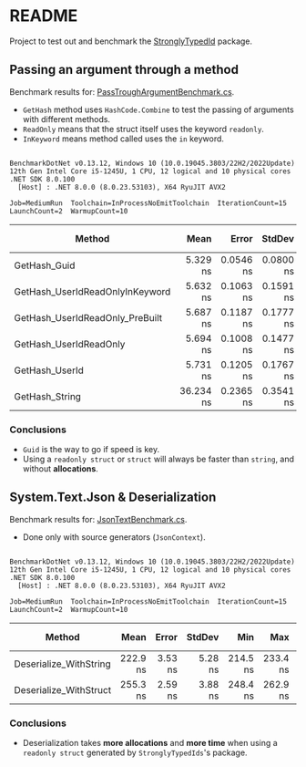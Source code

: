 # README

Project to test out and benchmark the [StronglyTypedId](https://github.com/andrewlock/StronglyTypedId) package.

## Passing an argument through a method

Benchmark results for: [PassTroughArgumentBenchmark.cs](Aviv.StronglyTypedIds.Benchmarks/PassThroughArgumentBenchmark.cs).

* `GetHash` method uses `HashCode.Combine` to test the passing of arguments with different methods.
* `ReadOnly` means that the struct itself uses the keyword `readonly`.
* `InKeyword` means method called uses the `in` keyword.

```

BenchmarkDotNet v0.13.12, Windows 10 (10.0.19045.3803/22H2/2022Update)
12th Gen Intel Core i5-1245U, 1 CPU, 12 logical and 10 physical cores
.NET SDK 8.0.100
  [Host] : .NET 8.0.0 (8.0.23.53103), X64 RyuJIT AVX2

Job=MediumRun  Toolchain=InProcessNoEmitToolchain  IterationCount=15  
LaunchCount=2  WarmupCount=10  

```
| Method                          | Mean      | Error     | StdDev    | Min       | Max       | Ratio | Rank | Gen0   | Allocated | Alloc Ratio |
|-------------------------------- |----------:|----------:|----------:|----------:|----------:|------:|-----:|-------:|----------:|------------:|
| GetHash_Guid                    |  5.329 ns | 0.0546 ns | 0.0800 ns |  5.204 ns |  5.470 ns |  0.15 |    1 |      - |         - |        0.00 |
| GetHash_UserIdReadOnlyInKeyword |  5.632 ns | 0.1063 ns | 0.1591 ns |  5.384 ns |  5.945 ns |  0.16 |    2 |      - |         - |        0.00 |
| GetHash_UserIdReadOnly_PreBuilt |  5.687 ns | 0.1187 ns | 0.1777 ns |  5.410 ns |  6.144 ns |  0.16 |    2 |      - |         - |        0.00 |
| GetHash_UserIdReadOnly          |  5.694 ns | 0.1008 ns | 0.1477 ns |  5.452 ns |  5.914 ns |  0.16 |    2 |      - |         - |        0.00 |
| GetHash_UserId                  |  5.731 ns | 0.1205 ns | 0.1767 ns |  5.492 ns |  5.953 ns |  0.16 |    2 |      - |         - |        0.00 |
| GetHash_String                  | 36.234 ns | 0.2365 ns | 0.3541 ns | 35.566 ns | 36.836 ns |  1.00 |    3 | 0.0153 |      96 B |        1.00 |

### Conclusions

* `Guid` is the way to go if speed is key.
* Using a `readonly struct` or `struct` will always be faster than `string`, and without **allocations**.

## System.Text.Json & Deserialization

Benchmark results for: [JsonTextBenchmark.cs](Aviv.StronglyTypedIds.Benchmarks/JsonTextBenchmark.cs).

* Done only with source generators (`JsonContext`).

```

BenchmarkDotNet v0.13.12, Windows 10 (10.0.19045.3803/22H2/2022Update)
12th Gen Intel Core i5-1245U, 1 CPU, 12 logical and 10 physical cores
.NET SDK 8.0.100
  [Host] : .NET 8.0.0 (8.0.23.53103), X64 RyuJIT AVX2

Job=MediumRun  Toolchain=InProcessNoEmitToolchain  IterationCount=15  
LaunchCount=2  WarmupCount=10  

```
| Method                 | Mean     | Error   | StdDev  | Min      | Max      | Ratio | RatioSD | Rank | Gen0   | Allocated | Alloc Ratio |
|------------------------|---------:|--------:|--------:|---------:|---------:|------:|--------:|-----:|-------:|----------:|------------:|
| Deserialize_WithString | 222.9 ns | 3.53 ns | 5.28 ns | 214.5 ns | 233.4 ns |  1.00 |    0.00 |    1 | 0.0393 |     248 B |        1.00 |
| Deserialize_WithStruct | 255.3 ns | 2.59 ns | 3.88 ns | 248.4 ns | 262.9 ns |  1.15 |    0.03 |    2 | 0.0458 |     288 B |        1.16 |

### Conclusions

* Deserialization takes **more allocations** and **more time** when using a `readonly struct` generated by `StronglyTypedIds`'s package.